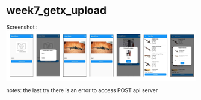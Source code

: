 # week7_getx_upload

Screenshot : 
![](https://github.com/10Lee/week7_getx_upload/blob/main/ss_getx_upload.jpg?raw=true)

notes: the last try there is an error to access POST api server

